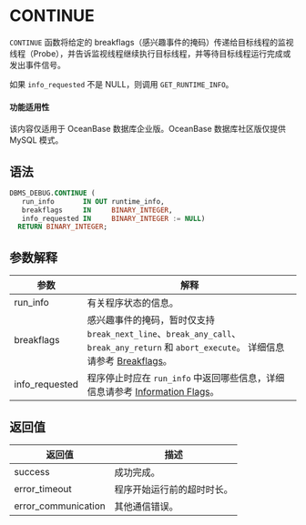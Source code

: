 CONTINUE 
=============================

`CONTINUE` 函数将给定的 breakflags（感兴趣事件的掩码）传递给目标线程的监视线程（Probe），并告诉监视线程继续执行目标线程，并等待目标线程运行完成或发出事件信号。

如果 `info_requested` 不是 NULL，则调用 `GET_RUNTIME_INFO`。

  <main id="notice" >
    <h4>功能适用性</h4>
    <p>该内容仅适用于 OceanBase 数据库企业版。OceanBase 数据库社区版仅提供 MySQL 模式。</p>
  </main>

语法 
-----------

```sql
DBMS_DEBUG.CONTINUE (
   run_info       IN OUT runtime_info,
   breakflags     IN     BINARY_INTEGER,
   info_requested IN     BINARY_INTEGER := NULL)
  RETURN BINARY_INTEGER;
```



参数解释 
-------------



|     **参数**     |                             **解释**                                   |
|----------------|-----------------------------------------------------------------------------------------|
| run_info       | 有关程序状态的信息。                                                                                                                                                             |
| breakflags     | 感兴趣事件的掩码，暂时仅支持 `break_next_line`、`break_any_call`、`break_any_return` 和 `abort_execute`。 详细信息请参考 [Breakflags](1.dbms-debug-overview-oracle.md)。 |
| info_requested | 程序停止时应在 `run_info` 中返回哪些信息，详细信息请参考 [Information Flags](1.dbms-debug-overview-oracle.md)。                                                                 |



返回值 
------------



|       **返回值**       |    **描述**     |
|---------------------|---------------|
| success             | 成功完成。         |
| error_timeout       | 程序开始运行前的超时时长。 |
| error_communication | 其他通信错误。       |



